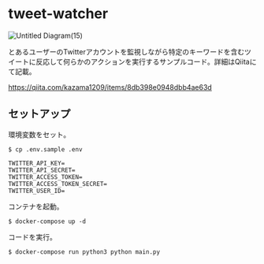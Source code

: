 # tweet-watcher

![Untitled Diagram(15)](https://user-images.githubusercontent.com/51913879/125141423-ff7d4d80-e14f-11eb-81ef-46b7234025d5.png)

とあるユーザーのTwitterアカウントを監視しながら特定のキーワードを含むツイートに反応して何らかのアクションを実行するサンプルコード。詳細はQiitaにて記載。

https://qiita.com/kazama1209/items/8db398e0948dbb4ae63d

## セットアップ

環境変数をセット。

```
$ cp .env.sample .env

TWITTER_API_KEY=
TWITTER_API_SECRET=
TWITTER_ACCESS_TOKEN=
TWITTER_ACCESS_TOKEN_SECRET=
TWITTER_USER_ID=
```

コンテナを起動。

```
$ docker-compose up -d
```

コードを実行。

```
$ docker-compose run python3 python main.py
```
